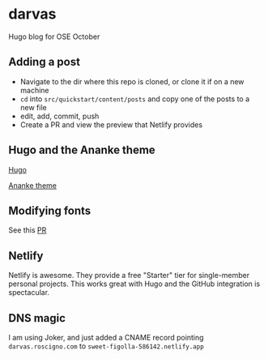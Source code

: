 # darvas

Hugo blog for OSE October

## Adding a post

- Navigate to the dir where this repo is cloned, or clone it if on a new machine
- `cd` into `src/quickstart/content/posts` and copy one of the posts to a new file
- edit, add, commit, push
- Create a PR and view the preview that Netlify provides

## Hugo and the Ananke theme

[Hugo](https://github.com/gohugoio/hugo/blob/master/README.md)

[Ananke theme](https://github.com/theNewDynamic/gohugo-theme-ananke/blob/master/README.md)

## Modifying fonts

See this [PR](https://github.com/DanRoscigno/darvas/pull/12)

## Netlify

Netlify is awesome. They provide a free "Starter" tier for single-member
personal projects. This works great with Hugo and the GitHub integration
is spectacular.

## DNS magic

I am using Joker, and just added a CNAME record pointing `darvas.roscigno.com` to `sweet-figolla-586142.netlify.app`
